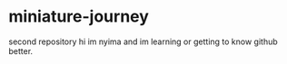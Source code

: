 # miniature-journey
second repository
hi im nyima and im learning or getting to know github better.
